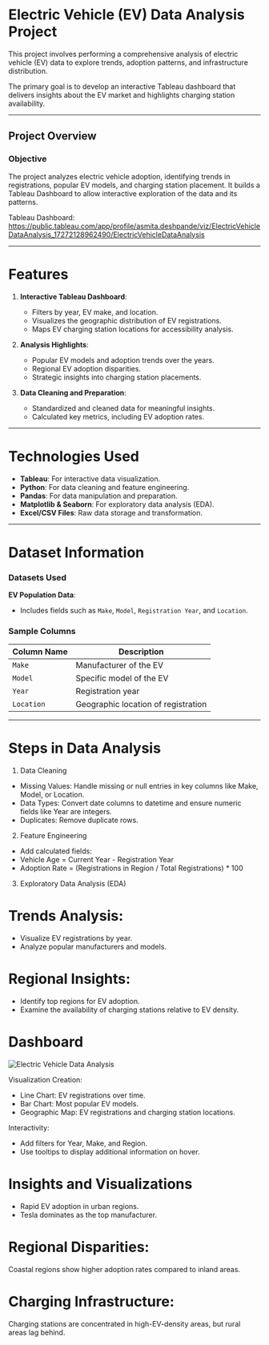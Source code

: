 # Electric Vehicle (EV) Data Analysis Project

This project involves performing a comprehensive analysis of electric vehicle (EV) data to explore trends, adoption patterns, and infrastructure distribution. 

The primary goal is to develop an interactive Tableau dashboard that delivers insights about the EV market and highlights charging station availability. 

---
## Project Overview

### Objective
The project analyzes electric vehicle adoption, identifying trends in registrations, popular EV models, and charging station placement. It builds a Tableau Dashboard to allow interactive exploration of the data and its patterns.

Tableau Dashboard:  https://public.tableau.com/app/profile/asmita.deshpande/viz/ElectricVehicleDataAnalysis_17272128962490/ElectricVehicleDataAnalysis

---

# Features

1. **Interactive Tableau Dashboard**:
   - Filters by year, EV make, and location.
   - Visualizes the geographic distribution of EV registrations.
   - Maps EV charging station locations for accessibility analysis.

2. **Analysis Highlights**:
   - Popular EV models and adoption trends over the years.
   - Regional EV adoption disparities.
   - Strategic insights into charging station placements.

3. **Data Cleaning and Preparation**:
   - Standardized and cleaned data for meaningful insights.
   - Calculated key metrics, including EV adoption rates.

---

# Technologies Used

- **Tableau**: For interactive data visualization.
- **Python**: For data cleaning and feature engineering.
- **Pandas**: For data manipulation and preparation.
- **Matplotlib & Seaborn**: For exploratory data analysis (EDA).
- **Excel/CSV Files**: Raw data storage and transformation.

---

# Dataset Information

### Datasets Used

**EV Population Data**:
   - Includes fields such as `Make`, `Model`, `Registration Year`, and `Location`.
   


### Sample Columns
| Column Name          | Description                          |
|----------------------|--------------------------------------|
| `Make`              | Manufacturer of the EV              |
| `Model`             | Specific model of the EV            |
| `Year`              | Registration year                   |
| `Location`          | Geographic location of registration |


---
# Steps in Data Analysis

1. Data Cleaning
- Missing Values: Handle missing or null entries in key columns like Make, Model, or Location.
- Data Types: Convert date columns to datetime and ensure numeric fields like Year are integers.
- Duplicates: Remove duplicate rows.

2. Feature Engineering
- Add calculated fields:
- Vehicle Age = Current Year - Registration Year
- Adoption Rate = (Registrations in Region / Total Registrations) * 100

3. Exploratory Data Analysis (EDA)
   
# Trends Analysis:
- Visualize EV registrations by year.
- Analyze popular manufacturers and models.

# Regional Insights:
- Identify top regions for EV adoption.
- Examine the availability of charging stations relative to EV density.


# Dashboard

![Electric Vehicle Data Analysis](https://github.com/user-attachments/assets/9b200fae-424c-49ad-ab8f-d9cadf21b237)

Visualization Creation:
- Line Chart: EV registrations over time.
- Bar Chart: Most popular EV models.
- Geographic Map: EV registrations and charging station locations.

Interactivity:
- Add filters for Year, Make, and Region.
- Use tooltips to display additional information on hover.

# Insights and Visualizations
- Rapid EV adoption in urban regions.
- Tesla dominates as the top manufacturer.

# Regional Disparities:
Coastal regions show higher adoption rates compared to inland areas.

# Charging Infrastructure:
Charging stations are concentrated in high-EV-density areas, but rural areas lag behind.
